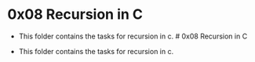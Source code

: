 # 0x08 Recursion in C


* This folder contains the tasks for recursion in c. # 0x08 Recursion in C


* This folder contains the tasks for recursion in c. 

